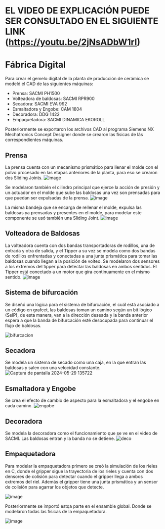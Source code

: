# EL VIDEO DE EXPLICACIÓN PUEDE SER CONSULTADO EN EL SIGUIENTE LINK (https://youtu.be/2jNsADbW1rI)

# Fábrica Digital

Para crear el gemelo digital de la planta de producción de cerámica se modeló el CAD de las siguientes máquinas:

- Prensa: SACMI PH1500
- Volteadora de baldosas: SACMI RPR900
- Secadora: SACMI EVA 992
- Esmaltadora y Engobe: CAM 1804
- Decoradora: DDG 1422
- Empaquetadora: SACMI DINAMICA EKOROLL

Posteriormente se exportaron los archivos CAD al programa Siemens NX Mechatronics Concept Designer donde se crearon las físicas de lás correspondientes máquinas.

## Prensa

La prensa cuenta con un mecanismo prismático para llenar el molde con el polvo procesado en las etapas anteriores de la planta, para eso se crearon dos Sliding Joints.
![image](https://github.com/danielCamiloP/TecnomecatroniX/assets/73075254/d41a6329-fefc-4966-bde2-5689aa1c6579)

Se modelaron también el cilindro principal que ejerce la acción de presión y un actuador en el molde que sube las baldosas una vez son prensadas para que puedan ser expulsadas de la prensa.
![image](https://github.com/danielCamiloP/TecnomecatroniX/assets/73075254/a887543e-7403-40ec-a602-e01486705b83)

La mísma bandeja que se encarga de rellenar el molde, expulsa las baldosas ya prensadas y presentes en el molde, para modelar este componente se usó también una Sliding Joint.
![image](https://github.com/danielCamiloP/TecnomecatroniX/assets/73075254/22c20644-6fc1-44f3-9305-a0c77dea9b5f)

## Volteadora de Baldosas

La volteadora cuenta con dos bandas transportadoras de rodillos, una de entrada y otra de salida, y el Tipper a su vez se modela como dos bandas de rodillos enfrentadas y conectadas a una junta prismática para tomar las baldosas cuando llegan a la posición de volteo. Se modelaron dos sensores a los extremos del tipper para detectar las baldosas en ambos sentidos. El Tipper está conectado a un motor que gira continuamente en el mismo sentido.
![image](https://github.com/danielCamiloP/TecnomecatroniX/assets/73075254/e76ea360-8dd3-4b8f-a5fb-99e8984c431b)


## Sistema de bifurcación


Se diseñó una lógica para el sistema de bifurcación, el cuál está asociado a un código en grafcet, las baldosas toman un camino según un bit lógico (SelP), de esta manera, van a la dirección deseada y la banda anterior espera a que la banda de bifurcación esté desocupada para continuar el flujo de baldosas.

![bifurcacion](https://github.com/danielCamiloP/TecnomecatroniX/assets/52110700/d86ab048-e153-4638-915d-e77cfc4fb3ed)

## Secadora

Se modela un sistema de secado como una caja, en la que entran las baldosas y salen con una velocidad constante.
![Captura de pantalla 2024-05-29 135722](https://github.com/danielCamiloP/TecnomecatroniX/assets/52110700/75f57c09-3654-448f-8615-1afe33b354cc)

## Esmaltadora y Engobe

Se crea el efecto de cambio de aspecto para la esmaltadora y el engobe en cada camino.
![engobe](https://github.com/danielCamiloP/TecnomecatroniX/assets/52110700/7a341ae7-3091-4b5d-b8a9-9e9c9fc792e7)
## Decoradora

Se modela la decoradora como el funcionamiento que se ve en el video de SACMI. Las baldosas entran y la banda no se detiene.
![deco](https://github.com/danielCamiloP/TecnomecatroniX/assets/52110700/042b0fb5-9572-44d7-92c0-e201232fff79)

## Empaquetadora

Para modelar la empaquetadora primero se creó la simulación de los rieles en C, donde el gripper sigue la trayectoria de los rieles y cuenta con dos densores de colisión para detectar cuando el gripper llega a ambos extremos del riel. Además el gripper tiene una junta prismática y un sensor de colisión para agarrar los objetos que detecte.

![image](https://github.com/danielCamiloP/TecnomecatroniX/assets/73075254/6fa94ed1-4d10-414e-b60b-77c8a007234e)

Posteriormente se importó estqa parte en el ensamble global. Donde se modelaron todas las físicas de la empaquetadora.

![image](https://github.com/danielCamiloP/TecnomecatroniX/assets/73075254/7e474bf2-5804-4a4e-8123-5ed7e8a47ebc)



